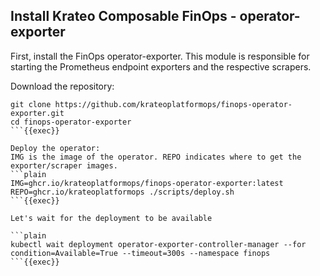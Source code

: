 ## Install Krateo Composable FinOps - operator-exporter
First, install the FinOps operator-exporter. This module is responsible for starting the Prometheus endpoint exporters and the respective scrapers.

Download the repository:
```plain
git clone https://github.com/krateoplatformops/finops-operator-exporter.git
cd finops-operator-exporter
```{{exec}}

Deploy the operator:
IMG is the image of the operator. REPO indicates where to get the exporter/scraper images.
```plain
IMG=ghcr.io/krateoplatformops/finops-operator-exporter:latest REPO=ghcr.io/krateoplatformops ./scripts/deploy.sh
```{{exec}}

Let's wait for the deployment to be available

```plain
kubectl wait deployment operator-exporter-controller-manager --for condition=Available=True --timeout=300s --namespace finops
```{{exec}}
